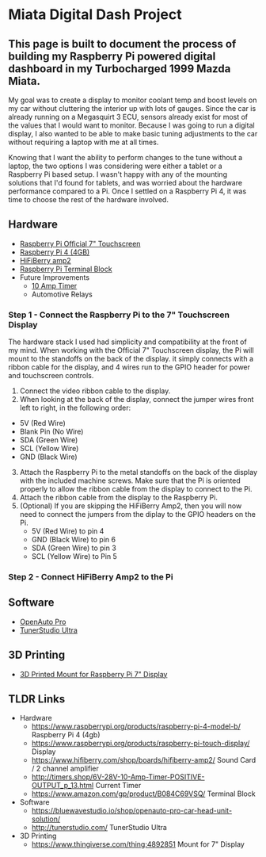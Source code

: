# Miata Digital Dash Project
## This page is built to document the process of building my Raspberry Pi powered digital dashboard in my Turbocharged 1999 Mazda Miata.

My goal was to create a display to monitor coolant temp and boost levels on my car without cluttering the interior up with lots of gauges. Since the car is already running on a Megasquirt 3 ECU, sensors already exist for most of the values that I would want to monitor. Because I was going to run a digital display, I also wanted to be able to make basic tuning adjustments to the car without requiring a laptop with me at all times.

Knowing that I want the ability to perform changes to the tune without a laptop, the two options I was considering were either a tablet or a Raspberry Pi based setup. I wasn't happy with any of the mounting solutions that I'd found for tablets, and was worried about the hardware performance compared to a Pi. Once I settled on a Raspberry Pi 4, it was time to choose the rest of the hardware involved.

## Hardware
- [Raspberry Pi Official 7" Touchscreen](https://www.raspberrypi.org/products/raspberry-pi-touch-display/)
- [Raspberry Pi 4 (4GB)](https://www.raspberrypi.org/products/raspberry-pi-4-model-b/)
- [HiFiBerry amp2](https://www.hifiberry.com/shop/boards/hifiberry-amp2/)
- [Raspberry Pi Terminal Block](https://www.amazon.com/gp/product/B084C69VSQ/)
- Future Improvements
  - [10 Amp Timer](http://timers.shop/6V-28V-10-Amp-Timer-POSITIVE-OUTPUT_p_13.html)
  - Automotive Relays

### Step 1 - Connect the Raspberry Pi to the 7" Touchscreen Display

The hardware stack I used had simplicity and compatibility at the front of my mind. When working with the Official 7" Touchscreen display, the Pi will mount to the standoffs on the back of the display. it simply connects with a ribbon cable for the display, and 4 wires run to the GPIO header for power and touchscreen controls.

1. Connect the video ribbon cable to the display.
2. When looking at the back of the display, connect the jumper wires front left to right, in the following order:
  - 5V (Red Wire)
  - Blank Pin (No Wire)
  - SDA (Green Wire)
  - SCL (Yellow Wire)
  - GND (Black Wire)
3. Attach the Raspberry Pi to the metal standoffs on the back of the display with the included machine screws. Make sure that the Pi is oriented properly to allow the ribbon cable from the display to connect to the Pi.
4. Attach the ribbon cable from the display to the Raspberry Pi.
5. (Optional) If you are skipping the HiFiBerry Amp2, then you will now need to connect the jumpers from the diplay to the GPIO headers on the Pi.
   - 5V (Red Wire) to pin 4
   - GND (Black Wire) to pin 6
   - SDA (Green Wire) to pin 3
   - SCL (Yellow Wire) to Pin 5

### Step 2 - Connect HiFiBerry Amp2 to the Pi

   

## Software
- [OpenAuto Pro](https://bluewavestudio.io/shop/openauto-pro-car-head-unit-solution/)
- [TunerStudio Ultra](http://tunerstudio.com/)

## 3D Printing
- [3D Printed Mount for Raspberry Pi 7" Display](https://www.thingiverse.com/thing:4892851)

## TLDR Links
- Hardware
  - https://www.raspberrypi.org/products/raspberry-pi-4-model-b/ Raspberry Pi 4 (4gb)
  - https://www.raspberrypi.org/products/raspberry-pi-touch-display/ Display
  - https://www.hifiberry.com/shop/boards/hifiberry-amp2/ Sound Card / 2 channel amplifier
  - http://timers.shop/6V-28V-10-Amp-Timer-POSITIVE-OUTPUT_p_13.html Current Timer
  - https://www.amazon.com/gp/product/B084C69VSQ/ Terminal Block 
- Software
  - https://bluewavestudio.io/shop/openauto-pro-car-head-unit-solution/
  - http://tunerstudio.com/ TunerStudio Ultra
- 3D Printing
  - https://www.thingiverse.com/thing:4892851 Mount for 7" Display